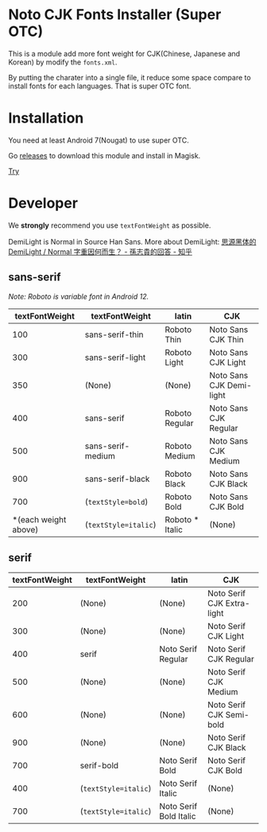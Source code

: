 # Noto CJK Fonts Installer (Super OTC)
This is a module add more font weight for CJK(Chinese, Japanese and Korean) by modify the `fonts.xml`.

By putting the charater into a single file, it reduce some space compare to install fonts for each languages. That is super OTC font.

# Installation
You need at least Android 7(Nougat) to use super OTC.

Go [releases](https://github.com/WordlessEcho/Noto-Super-OTC-Installer/releases) to download this module and install in Magisk.

[Try](https://github.com/RikkaApps/FontProvider/releases/tag/v1.0.7)

# Developer
We **strongly** recommend you use `textFontWeight` as possible.

DemiLight is Normal in Source Han Sans. More about DemiLight: [思源黑体的 DemiLight / Normal 字重因何而生？ - 孫志貴的回答 - 知乎](https://www.zhihu.com/question/24607502/answer/28362461)

## sans-serif

*Note: Roboto is variable font in Android 12.*

| textFontWeight | textFontWeight | latin | CJK |
| --- | --- | --- | --- |
| 100 | sans-serif-thin | Roboto Thin | Noto Sans CJK Thin |
| 300 | sans-serif-light | Roboto Light | Noto Sans CJK Light |
| 350 | (None) | (None) | Noto Sans CJK Demi-light |
| 400 | sans-serif | Roboto Regular | Noto Sans CJK Regular |
| 500 | sans-serif-medium | Roboto Medium | Noto Sans CJK Medium |
| 900 | sans-serif-black | Roboto Black | Noto Sans CJK Black |
| 700 | (`textStyle=bold`) | Roboto Bold | Noto Sans CJK Bold |
| *(each weight above) | (`textStyle=italic`) | Roboto * Italic | (None) |

## serif

| textFontWeight | textFontWeight | latin | CJK |
| --- | --- | --- | --- |
| 200 | (None) | (None) | Noto Serif CJK Extra-light |
| 300 | (None) | (None) | Noto Serif CJK Light |
| 400 | serif | Noto Serif Regular | Noto Serif CJK Regular |
| 500 | (None) | (None) | Noto Serif CJK Medium |
| 600 | (None) | (None) | Noto Serif CJK Semi-bold |
| 900 | (None) | (None) | Noto Serif CJK Black |
| 700 | serif-bold | Noto Serif Bold | Noto Serif CJK Bold |
| 400 | (`textStyle=italic`) | Noto Serif Italic | (None) |
| 700 | (`textStyle=italic`) | Noto Serif Bold Italic | (None) |
